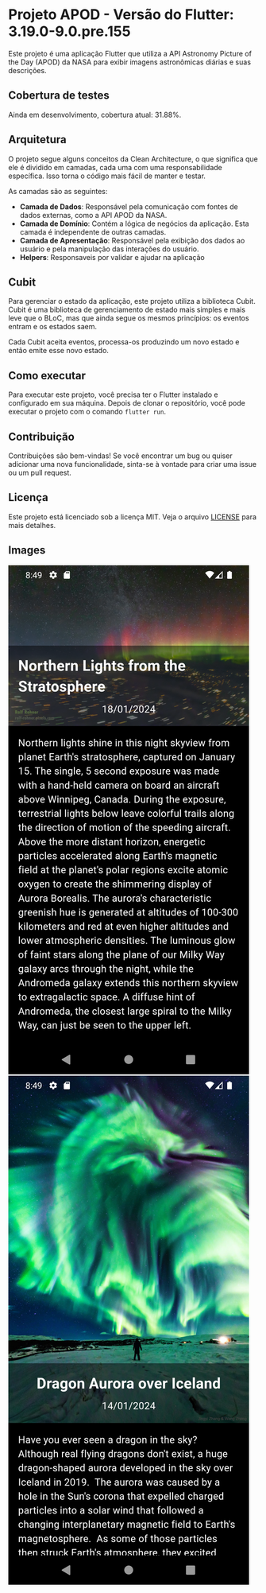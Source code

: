 # Projeto APOD - Versão do Flutter: 3.19.0-9.0.pre.155

Este projeto é uma aplicação Flutter que utiliza a API Astronomy Picture of the Day (APOD) da NASA para exibir imagens astronômicas diárias e suas descrições.

## Cobertura de testes
Ainda em desenvolvimento, cobertura atual: 31.88%.

## Arquitetura

O projeto segue alguns conceitos da Clean Architecture, o que significa que ele é dividido em camadas, cada uma com uma responsabilidade específica. Isso torna o código mais fácil de manter e testar.

As camadas são as seguintes:

- **Camada de Dados**: Responsável pela comunicação com fontes de dados externas, como a API APOD da NASA.
- **Camada de Domínio**: Contém a lógica de negócios da aplicação. Esta camada é independente de outras camadas.
- **Camada de Apresentação**: Responsável pela exibição dos dados ao usuário e pela manipulação das interações do usuário.
- **Helpers**: Responsaveis por validar e ajudar na aplicação

## Cubit

Para gerenciar o estado da aplicação, este projeto utiliza a biblioteca Cubit. Cubit é uma biblioteca de gerenciamento de estado mais simples e mais leve que o BLoC, mas que ainda segue os mesmos princípios: os eventos entram e os estados saem.

Cada Cubit aceita eventos, processa-os produzindo um novo estado e então emite esse novo estado.

## Como executar

Para executar este projeto, você precisa ter o Flutter instalado e configurado em sua máquina. Depois de clonar o repositório, você pode executar o projeto com o comando `flutter run`.

## Contribuição

Contribuições são bem-vindas! Se você encontrar um bug ou quiser adicionar uma nova funcionalidade, sinta-se à vontade para criar uma issue ou um pull request.

## Licença

Este projeto está licenciado sob a licença MIT. Veja o arquivo [LICENSE](LICENSE) para mais detalhes.


## Images 

![Screenshot](https://raw.githubusercontent.com/me-lynx/apod/main/screenshots/Screenshot_1706572152.png?token=GHSAT0AAAAAACNC5KOH2M3EFMOIADWVEB7MZNYIGNQ)
![Screenshot](https://raw.githubusercontent.com/me-lynx/apod/main/screenshots/Screenshot_1706572157.png?token=GHSAT0AAAAAACNC5KOGCO74NFQUWJMQKNYCZNYIGUQ)
